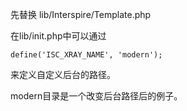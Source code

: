 先替换 lib/Interspire/Template.php

在lib/init.php中可以通过
```
define('ISC_XRAY_NAME', 'modern');
```
来定义自定义后台的路径。


modern目录是一个改变后台路径后的例子。

